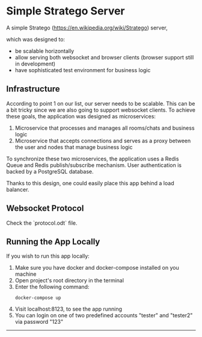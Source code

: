 # Simple Stratego Server

A simple Stratego (https://en.wikipedia.org/wiki/Stratego) server,

which was designed to:
- be scalable horizontally
- allow serving both websocket and browser clients (browser support still in development)
- have sophisticated  test environment for business logic

## Infrastructure

According to point 1 on our list, our server needs to be scalable. This can be a bit tricky since we are also going to support websocket clients. To achieve these goals, the application was designed as microservices:
1. Microservice that processes and manages all rooms/chats and business logic
2. Microservice that accepts connections and serves as a proxy between the user and nodes that manage business logic

To synchronize these two microservices, the application uses a Redis Queue and Redis publish/subscribe mechanism. User authentication is backed by a PostgreSQL database.

Thanks to this design, one could easily place this app behind a load balancer.

## Websocket Protocol

Check the \`protocol.odt\` file. 

## Running the App Locally

If you wish to run this app locally:
1. Make sure you have docker and docker-compose installed on you machine
2. Open project's root directory in the terminal
3. Enter the following command:
   ```CMD
   docker-compose up
   ```
4. Visit localhost:8123, to see the app running
5. You can login on one of two predefined accounts "tester" and "tester2" via password "123"
---
